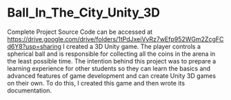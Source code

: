 # Ball_In_The_City_Unity_3D

Complete Project Source Code can be accessed at https://drive.google.com/drive/folders/1tPdJxeiVvRz7wEfp952WGm2ZcgFCd6Y8?usp=sharing 
I created a 3D Unity game. The player controls a spherical ball and is responsible for collecting all the coins in the arena in the least possible time. The intention behind this project was to prepare a learning experience for other students so they can learn the basics and advanced features of game development and can create Unity 3D games on their own. To do this, I created this game and then wrote its documentation. 
